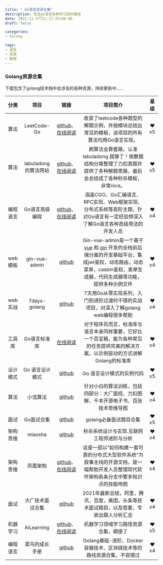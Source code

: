 ```yaml
---
title: " Go语言资源合集"
description: 包含go语言各种学习资料路径
date: 2022-11-27T21:17:25+08:00
draft: false

categories:
- Golang

tags:
- 语言
- 资源
- 教程
---
```


### Golang资源合集
下面包含了golang技术栈中会涉及的各种资源，持续更新中……

|   分类 |         项目          |                             链接                             |                           项目简介                           | 星级 |
| :------: | :-------------------: | :----------------------------------------------------------: | :----------------------------------------------------------: | :------: |
|   算法   |      LeetCode-Go      | [github](https://github.com/halfrost/LeetCode-Go)、[在线阅读](https://books.halfrost.com/leetcode/) | 收录了leetcode各种题型的解题示例，并按模块总结出常见的模板，该项目的所有算法均用Go语言实现。 |   ❤x5    |
|   算法   | labuladong 的算法网站 | [github](https://github.com/labuladong/fucking-algorithm)、[在线阅读](https://labuladong.github.io/algo/) | 刷算法全靠套路，认准 labuladong 就够了！按数据结构分类整理了力扣真题并提供了多种解题思路，最后会总结成了各种秒杀模板，非常nice。 |   ❤x5    |
| 编程语言 |    Go语言高级编程     | [github](https://github.com/chai2010/advanced-go-programming-book)、[在线阅读](https://chai2010.cn/advanced-go-programming-book/) | 涵盖CGO、Go汇编语言、RPC实现、Web框架实现、分布式系统等高阶主题，针对Go语言有一定经验想深入了解Go语言各种高级用法的开发人员 |   ❤x4    |
| web模板  |     gin-vue-admin     |  [github](https://github.com/flipped-aurora/gin-vue-admin)   | Gin-vue-admin是一个基于 [vue](https://vuejs.org/) 和 [gin](https://gin-gonic.com/) 开发的全栈前后端分离的开发基础平台，集成jwt鉴权，动态路由，动态菜单，casbin鉴权，表单生成器，代码生成器等功能，提供多种示例文件 |   ❤x4    |
| web实战  |     7days-golang      |      [github](https://github.com/geektutu/7days-golang)      | 7天用Go从零实现系列，入门到进阶过渡时不错的实战项目，对深入了解golang web编程很多帮助 |   ❤x4    |
|  工具库  |     Go语言标准库      | [在线阅读](http://books.studygolang.com/The-Golang-Standard-Library-by-Example/) | 对于程序员而言，标准库与语言本身同样重要，它好比一个百宝箱，能为各种常见的任务提供完美的解决方案。以示例驱动的方式讲解Golang的标准库 |   ❤x4    |
| 设计模式 |    Go 语言设计模式    |  [github](https://github.com/senghoo/golang-design-pattern)  |                  Go 语言设计模式的实例代码                   |   ❤x5    |
|   算法   |       小浩算法        |     [github](https://github.com/geekxh/hello-algorithm)      | 针对小白的算法训练，包括四部分：大厂面经、力扣图解、千本开源电子书、百张技术思维导图 |   ❤x4    |
|   面试   |      Go面试合集       |     [github](https://github.com/lifei6671/interview-go)      |                    golang必备面试题目合集                    |   ❤x5    |
| 架构思维 |        miaosha        |       [github](https://github.com/qiurunze123/miaosha)       |          秒杀系统设计与实现.互联网工程师进阶与分析           |   ❤x4    |
| 架构思维 |       凤凰架构        | [github](https://github.com/fenixsoft/awesome-fenix)、[在线阅读](https://icyfenix.cn/) | 这是一部以“如何构建一套可靠的分布式大型软件系统”为叙事主线的开源文档，是一幅帮助开发人员整理现代软件架构各条分支中繁多知识点的技能地图 |   ❤x4    |
|   面试   |   大厂技术面试合集    | [github](https://github.com/0voice/interview_internal_reference) | 2021年最新总结，阿里，腾讯，百度，美团，头条等技术面试题目，以及答案，专家出题人分析汇总 |   ❤x4    |
| 机器学习 |      AiLearning       | [github](https://github.com/apachecn/AiLearning)、[在线阅读](https://ailearning.apachecn.org/#/) |             机器学习领域学习路径资源合集，碉堡了             |   ❤x5    |
| 编程语言 |    菜鸟的成长手册     |  [github](https://github.com/cubxxw/cs-awesome-Block_Chain)  | Golang基础-进阶、Docker容器技术、区块链技术等的路线资源合集，不容错过 |   ❤x4    |           
